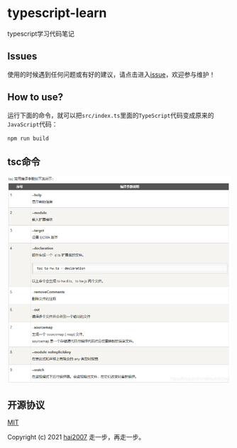 # typescript-learn
typescript学习代码笔记

## Issues
使用的时候遇到任何问题或有好的建议，请点击进入[issue](https://github.com/agile-contrib/typescript-learn/issues)，欢迎参与维护！

## How to use?

运行下面的命令，就可以把```src/index.ts```里面的```TypeScript```代码变成原来的```JavaScript```代码：

```
npm run build
```

## tsc命令

<img src='./tsc.png'>

开源协议
---------------------------------------
[MIT](https://github.com/agile-contrib/typescript-learn/blob/master/LICENSE)

Copyright (c) 2021 [hai2007](https://hai2007.gitee.io/sweethome/) 走一步，再走一步。
